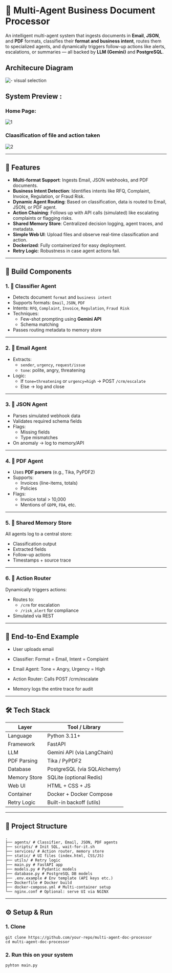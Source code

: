 # 🧠 Multi-Agent Business Document Processor

An intelligent multi-agent system that ingests documents in **Email**, **JSON**, and **PDF** formats, classifies their **format and business intent**, routes them to specialized agents, and dynamically triggers follow-up actions like alerts, escalations, or summaries — all backed by **LLM (Gemini)** and **PostgreSQL**.

## Architecure Diagram
![- visual selection](https://github.com/Pixeler5diti/Multi-Agent-Business-Document-Processor/blob/97ebef5984aea29c0a408e23233b02a8990d9ebd/assests/-%20visual%20selection.png)

## System Preview :
### Home Page:
![1](https://github.com/Pixeler5diti/Multi-Agent-Business-Document-Processor/blob/8a6b7c9e298acbf4c30fdd006722fdbfbdfbb6ee/assests/1.png)

### Claasification of file and action taken
![2](https://github.com/Pixeler5diti/Multi-Agent-Business-Document-Processor/blob/8a6b7c9e298acbf4c30fdd006722fdbfbdfbb6ee/assests/2.png)

---

## 🚀 Features

- **Multi-format Support**: Ingests Email, JSON webhooks, and PDF documents.
- **Business Intent Detection**: Identifies intents like RFQ, Complaint, Invoice, Regulation, or Fraud Risk.
- **Dynamic Agent Routing**: Based on classification, data is routed to Email, JSON, or PDF agent.
- **Action Chaining**: Follows up with API calls (simulated) like escalating complaints or flagging risks.
- **Shared Memory Store**: Centralized decision logging, agent traces, and metadata.
- **Simple Web UI**: Upload files and observe real-time classification and action.
- **Dockerized**: Fully containerized for easy deployment.
- **Retry Logic**: Robustness in case agent actions fail.

---

## 🧩 Build Components

### 1. 🧠 Classifier Agent
- Detects document `format` and `business intent`
- Supports formats: `Email`, `JSON`, `PDF`
- Intents: `RFQ`, `Complaint`, `Invoice`, `Regulation`, `Fraud Risk`
- Techniques:
  - Few-shot prompting using **Gemini API**
  - Schema matching
- Passes routing metadata to memory store

---

### 2. 📩 Email Agent
- Extracts:
  - `sender`, `urgency`, `request/issue`
  - `tone`: polite, angry, threatening
- Logic:
  - If `tone=threatening` or `urgency=high` → POST `/crm/escalate`
  - Else → log and close

---

### 3. 🧬 JSON Agent
- Parses simulated webhook data
- Validates required schema fields
- Flags:
  - Missing fields
  - Type mismatches
- On anomaly → log to memory/API

---

### 4. 📄 PDF Agent
- Uses **PDF parsers** (e.g., Tika, PyPDF2)
- Supports:
  - Invoices (line-items, totals)
  - Policies
- Flags:
  - Invoice total > 10,000
  - Mentions of `GDPR`, `FDA`, etc.

---

### 5. 🧠 Shared Memory Store
All agents log to a central store:
- Classification output
- Extracted fields
- Follow-up actions
- Timestamps + source trace

---

### 6. 🔁 Action Router
Dynamically triggers actions:
- Routes to:
  - `/crm` for escalation
  - `/risk_alert` for compliance
- Simulated via REST

---

## 🔁 End-to-End Example
- User uploads email

- Classifier: Format = Email, Intent = Complaint

- Email Agent: Tone = Angry, Urgency = High

- Action Router: Calls POST /crm/escalate

- Memory logs the entire trace for audit


---

## 🛠️ Tech Stack

| Layer         | Tool / Library              |
|---------------|-----------------------------|
| Language      | Python 3.11+                |
| Framework     | FastAPI                     |
| LLM           | Gemini API (via LangChain)  |
| PDF Parsing   | Tika / PyPDF2               |
| Database      | PostgreSQL (via SQLAlchemy) |
| Memory Store  | SQLite (optional Redis)     |
| Web UI        | HTML + CSS + JS             |
| Container     | Docker + Docker Compose     |
| Retry Logic   | Built-in backoff (utils)    |

---

## 🧪 Project Structure

```
.
├── agents/ # Classifier, Email, JSON, PDF agents
├── scripts/ # Init SQL, wait-for-it.sh
├── services/ # Action router, memory store
├── static/ # UI files (index.html, CSS/JS)
├── utils/ # Retry logic
├── main.py # FastAPI app
├── models.py # Pydantic models
├── database.py # PostgreSQL DB models
├── .env.example # Env template (API keys etc.)
├── Dockerfile # Docker build
├── docker-compose.yml # Multi-container setup
└── nginx.conf # Optional: serve UI via NGINX
```

---

## ⚙️ Setup & Run

### 1. Clone

```
git clone https://github.com/your-repo/multi-agent-doc-processor
cd multi-agent-doc-processor
```
### 2. Run this on your system
```
pyhton main.py
```

